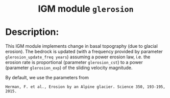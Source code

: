 
### <h1 align="center" id="title">IGM module `glerosion` </h1>

# Description:

This IGM module implements change in basal topography (due to glacial erosion). The bedrock is updated (with a frequency provided by parameter `glerosion_update_freq years`) assuming a power erosion law, i.e. the erosion rate is proportional (parameter `glerosion_cst`) to a power (parameter `glerosion_exp`) of the sliding velocity magnitude. 

By default, we use the parameters from
 
 ```
 Herman, F. et al., Erosion by an Alpine glacier. Science 350, 193-195, 2015.
```